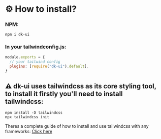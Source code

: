 # ⚙ How to install?
### NPM:
```console
npm i dk-ui
```
### In your tailwindconfig.js:
```javascript
module.exports = {
  // your tailwind config
  plugins: [require("dk-ui").default],
}
```
## ⚠ dk-ui uses tailwindcss as its core styling tool, to install it firstly you'll need to install tailwindcss:

```console
npm install -D tailwindcss
npx tailwindcss init
```
Theres a complete guide of how to install and use tailwindcss with any frameworks: <a href="https://tailwindcss.com/docs/installation/framework-guides">Click here<a/>
